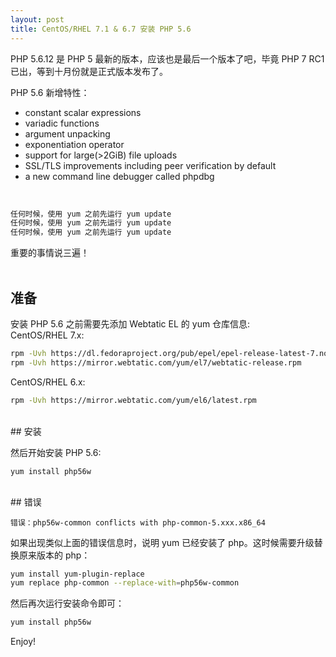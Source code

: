 ```yaml
---
layout: post
title: CentOS/RHEL 7.1 & 6.7 安装 PHP 5.6
---
```


PHP 5.6.12 是 PHP 5 最新的版本，应该也是最后一个版本了吧，毕竟 PHP 7 RC1 已出，等到十月份就是正式版本发布了。

PHP 5.6 新增特性：

- constant scalar expressions
- variadic functions
- argument unpacking
- exponentiation operator
- support for large(>2GiB) file uploads
- SSL/TLS improvements including peer verification by default
- a new command line debugger called phpdbg

&nbsp;  

```bash
任何时候，使用 yum 之前先运行 yum update
任何时候，使用 yum 之前先运行 yum update
任何时候，使用 yum 之前先运行 yum update
```

重要的事情说三遍！  
<br/>
## 准备

安装 PHP 5.6 之前需要先添加 Webtatic EL 的 yum 仓库信息:  
CentOS/RHEL 7.x:  

```bash
rpm -Uvh https://dl.fedoraproject.org/pub/epel/epel-release-latest-7.noarch.rpm
rpm -Uvh https://mirror.webtatic.com/yum/el7/webtatic-release.rpm
```
CentOS/RHEL 6.x:  

```bash
rpm -Uvh https://mirror.webtatic.com/yum/el6/latest.rpm
```
<br/>
## 安装

然后开始安装 PHP 5.6:  

```
yum install php56w
```
<br/>
## 错误

```
错误：php56w-common conflicts with php-common-5.xxx.x86_64
```
如果出现类似上面的错误信息时，说明 yum 已经安装了 php。这时候需要升级替换原来版本的 php：

```bash
yum install yum-plugin-replace
yum replace php-common --replace-with=php56w-common
```
然后再次运行安装命令即可：

 ```bash
 yum install php56w
 ``` 
Enjoy!
